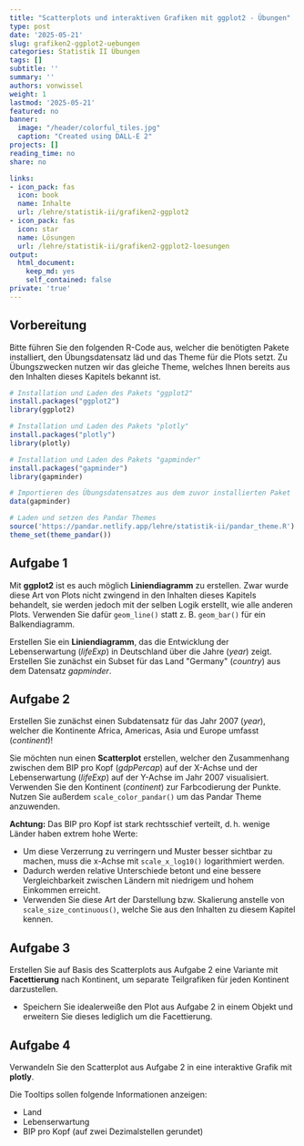 ```yaml
---
title: "Scatterplots und interaktiven Grafiken mit ggplot2 - Übungen"
type: post
date: '2025-05-21'
slug: grafiken2-ggplot2-uebungen
categories: Statistik II Übungen
tags: []
subtitle: ''
summary: ''
authors: vonwissel
weight: 1
lastmod: '2025-05-21'
featured: no
banner:
  image: "/header/colorful_tiles.jpg"
  caption: "Created using DALL-E 2"
projects: []
reading_time: no
share: no

links:
- icon_pack: fas
  icon: book
  name: Inhalte
  url: /lehre/statistik-ii/grafiken2-ggplot2
- icon_pack: fas
  icon: star
  name: Lösungen
  url: /lehre/statistik-ii/grafiken2-ggplot2-loesungen
output:
  html_document:
    keep_md: yes
    self_contained: false
private: 'true'
---
```




## Vorbereitung

Bitte führen Sie den folgenden R-Code aus, welcher die benötigten Pakete installiert, den Übungsdatensatz läd und das Theme für die Plots setzt. Zu Übungszwecken nutzen wir das gleiche Theme, welches Ihnen bereits aus den Inhalten dieses Kapitels bekannt ist.


``` r
# Installation und Laden des Pakets "ggplot2"
install.packages("ggplot2")
library(ggplot2)

# Installation und Laden des Pakets "plotly"
install.packages("plotly")
library(plotly)

# Installation und Laden des Pakets "gapminder"
install.packages("gapminder")
library(gapminder)

# Importieren des Übungsdatensatzes aus dem zuvor installierten Paket
data(gapminder)

# Laden und setzen des Pandar Themes
source('https://pandar.netlify.app/lehre/statistik-ii/pandar_theme.R')
theme_set(theme_pandar())
```

## Aufgabe 1

Mit **ggplot2** ist es auch möglich **Liniendiagramm** zu erstellen. Zwar wurde diese Art von Plots nicht zwingend in den Inhalten dieses Kapitels behandelt, sie werden jedoch mit der selben Logik erstellt, wie alle anderen Plots. Verwenden Sie dafür `geom_line()` statt z. B. `geom_bar()` für ein Balkendiagramm.

Erstellen Sie ein **Liniendiagramm**, das die Entwicklung der Lebenserwartung (*lifeExp*) in Deutschland über die Jahre (*year*) zeigt. Erstellen Sie zunächst ein Subset für das Land "Germany" (*country*) aus dem Datensatz *gapminder*.

## Aufgabe 2

Erstellen Sie zunächst einen Subdatensatz für das Jahr 2007 (*year*), welcher die Kontinente Africa, Americas, Asia und Europe umfasst (*continent*)!

Sie möchten nun einen **Scatterplot** erstellen, welcher den Zusammenhang zwischen dem BIP pro Kopf (*gdpPercap*) auf der X-Achse und der Lebenserwartung (*lifeExp*) auf der Y-Achse im Jahr 2007 visualisiert. Verwenden Sie den Kontinent (*continent*) zur Farbcodierung der Punkte. Nutzen Sie außerdem `scale_color_pandar()` um das Pandar Theme anzuwenden.

**Achtung:** Das BIP pro Kopf ist stark rechtsschief verteilt, d. h. wenige Länder haben extrem hohe Werte:
- Um diese Verzerrung zu verringern und Muster besser sichtbar zu machen, muss die x-Achse mit `scale_x_log10()` logarithmiert werden.
- Dadurch werden relative Unterschiede betont und eine bessere Vergleichbarkeit zwischen Ländern mit niedrigem und hohem Einkommen erreicht.
- Verwenden Sie diese Art der Darstellung bzw. Skalierung anstelle von `scale_size_continuous()`, welche Sie aus den Inhalten zu diesem Kapitel kennen.

## Aufgabe 3

Erstellen Sie auf Basis des Scatterplots aus Aufgabe 2 eine Variante mit **Facettierung** nach Kontinent, um separate Teilgrafiken für jeden Kontinent darzustellen.

- Speichern Sie idealerweiße den Plot aus Aufgabe 2 in einem Objekt und erweitern Sie dieses lediglich um die Facettierung.

## Aufgabe 4

Verwandeln Sie den Scatterplot aus Aufgabe 2 in eine interaktive Grafik mit **plotly**. 

Die Tooltips sollen folgende Informationen anzeigen:
- Land
- Lebenserwartung
- BIP pro Kopf (auf zwei Dezimalstellen gerundet)

